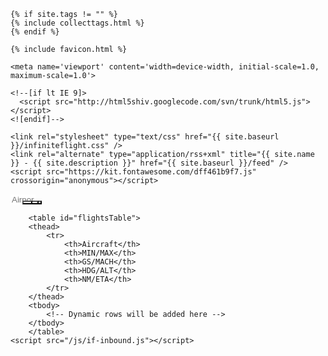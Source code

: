 <head>
    <title>Infinite Flight Inbound Search</title>
     
    {% if site.tags != "" %}
    {% include collecttags.html %}
    {% endif %}
    
    {% include favicon.html %}
    
    <meta name='viewport' content='width=device-width, initial-scale=1.0, maximum-scale=1.0'>

    <!--[if lt IE 9]>
      <script src="http://html5shiv.googlecode.com/svn/trunk/html5.js"></script>
    <![endif]-->

    <link rel="stylesheet" type="text/css" href="{{ site.baseurl }}/infiniteflight.css" />
    <link rel="alternate" type="application/rss+xml" title="{{ site.name }} - {{ site.description }}" href="{{ site.baseurl }}/feed" />
    <script src="https://kit.fontawesome.com/dff461b9f7.js" crossorigin="anonymous"></script>
  </head>

<body>
    <div class="container">
        <div class="nav-container">
    <div class="nav-left">
        <input 
            type="text" 
            id="icao" 
            name="icao" 
            placeholder="Airport" 
            style="width: 40px; border: none; margin-right: -10px;"
        />
                <button style="background-color: #ffffff; color: #828282;">
                    <i class="fa-solid fa-magnifying-glass" aria-hidden="true"></i>
                </button>
                <button style="background-color: #ffffff; color: #828282; margin-left: -25px;">
                    <i class="fa-solid fa-plus" aria-hidden="true"></i>
                </button>
                <button style="background-color: #ffffff; color: #828282; margin-left: -20px;">
                    <i class="fa-solid fa-sliders" aria-hidden="true"></i>
                </button>
                <button style="background-color: #ffffff; color: #828282; margin-left: -30px;">
                    <i class="fa-solid fa-arrows-rotate" aria-hidden="true"></i>
                </button>
            </div>
            <div class="nav-right" style="font-size: 12px; display: none;">
                NZAA 125   YSSY 41   KLAX 37<br>
                LSZH 37   EGLL 27   KLAS 35
            </div>
        </div>
        
        <table id="flightsTable">
        <thead>
            <tr>
                <th>Aircraft</th>
                <th>MIN/MAX</th>
                <th>GS/MACH</th>
                <th>HDG/ALT</th>
                <th>NM/ETA</th>
            </tr>
        </thead>
        <tbody>
            <!-- Dynamic rows will be added here -->
        </tbody>
        </table>
    <script src="/js/if-inbound.js"></script>
</body> 
